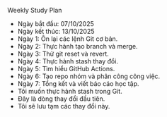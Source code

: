  Weekly Study Plan
- Ngày bắt đầu: 07/10/2025
- Ngày kết thúc: 13/10/2025
- Ngày 1: Ôn lại các lệnh Git cơ bản.
- Ngày 2: Thực hành tạo branch và merge.
- Ngày 3: Thử git reset và revert.
- Ngày 4: Thực hành stash thay đổi.
- Ngày 5: Tìm hiểu GitHub Actions.
- Ngày 6: Tạo repo nhóm và phân công công việc.
- Ngày 7: Tổng kết và viết báo cáo học tập.
- Tôi muốn thực hành stash trong Git.
- Đây là dòng thay đổi đầu tiên.
- Tôi sẽ lưu tạm các thay đổi này.
